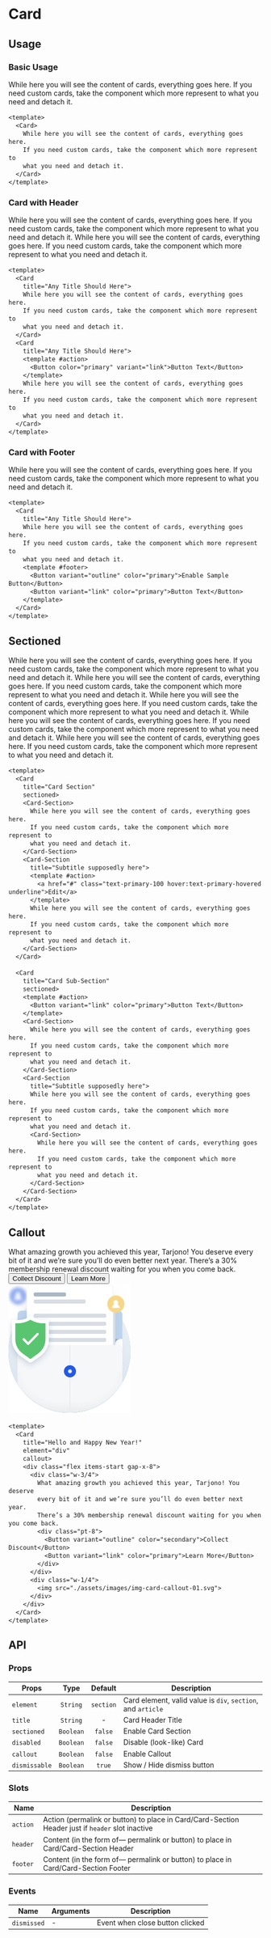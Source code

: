 <script setup>
  import Card from './Card.vue'
  import Button from '../button/Button.vue'
  import CardSection from './CardSection.vue'
  import Heading from '../heading/Heading.vue'
</script>

<style scoped lang="postcss">
  .preview {
    @apply block;

    p {
      @apply p-0;
    }

    .card {
      @apply mb-6;
    }

    h1, h2, h3, h4, h5, h6 {
      @apply mt-0;
      font-weight: inherit;
    }

    h2 {
      @apply m-0 p-0 border-b-0;
    }
  }
</style>

# Card

## Usage

### Basic Usage

<preview>
  <Card>
    While here you will see the content of cards, everything goes here. 
    If you need custom cards, take the component which more represent to 
    what you need and detach it.
  </Card>
</preview>

```vue
<template>
  <Card>
    While here you will see the content of cards, everything goes here. 
    If you need custom cards, take the component which more represent to 
    what you need and detach it.
  </Card>
</template>
```

### Card with Header
<preview>
  <Card
    title="Any Title Should Here">
    While here you will see the content of cards, everything goes here. 
    If you need custom cards, take the component which more represent to 
    what you need and detach it.
  </Card>
  <Card
    title="Any Title Should Here">
    <template #action>
      <Button color="primary" variant="link">Button Text</Button>
    </template>
    While here you will see the content of cards, everything goes here. 
    If you need custom cards, take the component which more represent to 
    what you need and detach it.
  </Card>
</preview>

```vue
<template>
  <Card
    title="Any Title Should Here">
    While here you will see the content of cards, everything goes here. 
    If you need custom cards, take the component which more represent to 
    what you need and detach it.
  </Card>
  <Card
    title="Any Title Should Here">
    <template #action>
      <Button color="primary" variant="link">Button Text</Button>
    </template>
    While here you will see the content of cards, everything goes here. 
    If you need custom cards, take the component which more represent to 
    what you need and detach it.
  </Card>
</template>
```

### Card with Footer
<preview>
  <Card 
    title="Any Title Should Here">
    While here you will see the content of cards, everything goes here. 
    If you need custom cards, take the component which more represent to 
    what you need and detach it.
    <template #footer>
      <Button variant="outline" color="primary">Enable Sample Button</Button>
      <Button variant="link" color="primary">Button Text</Button>
    </template>
  </Card>
</preview>

```vue
<template>
  <Card 
    title="Any Title Should Here">
    While here you will see the content of cards, everything goes here. 
    If you need custom cards, take the component which more represent to 
    what you need and detach it.
    <template #footer>
      <Button variant="outline" color="primary">Enable Sample Button</Button>
      <Button variant="link" color="primary">Button Text</Button>
    </template>
  </Card>
</template>
```

## Sectioned
<preview>
  <Card 
    title="Card with Section"
    sectioned>
    <Card-Section>
      While here you will see the content of cards, everything goes here. 
      If you need custom cards, take the component which more represent to 
      what you need and detach it.
    </Card-Section>
    <Card-Section 
      title="Subtitle supposedly here">
      <template #action>
        <a href="#" class="text-primary-100 hover:text-primary-hovered underline">Edit</a>
      </template>
      While here you will see the content of cards, everything goes here. 
      If you need custom cards, take the component which more represent to 
      what you need and detach it.
    </Card-Section>
  </Card>
  <Card 
    title="Card with Sub-Section"
    sectioned>
    <template #action>
      <Button variant="link" color="primary">Button Text</Button>
    </template>
    <Card-Section>
      While here you will see the content of cards, everything goes here. 
      If you need custom cards, take the component which more represent to 
      what you need and detach it.
    </Card-Section>
    <Card-Section 
      title="Subtitle supposedly here">
      While here you will see the content of cards, everything goes here. 
      If you need custom cards, take the component which more represent to 
      what you need and detach it.
      <Card-Section>
        While here you will see the content of cards, everything goes here. 
        If you need custom cards, take the component which more represent to 
        what you need and detach it.
      </Card-Section>
    </Card-Section>
  </Card>
</preview>

```vue
<template>
  <Card 
    title="Card Section"
    sectioned>
    <Card-Section>
      While here you will see the content of cards, everything goes here. 
      If you need custom cards, take the component which more represent to 
      what you need and detach it.
    </Card-Section>
    <Card-Section 
      title="Subtitle supposedly here">
      <template #action>
        <a href="#" class="text-primary-100 hover:text-primary-hovered underline">Edit</a>
      </template>
      While here you will see the content of cards, everything goes here. 
      If you need custom cards, take the component which more represent to 
      what you need and detach it.
    </Card-Section>
  </Card>

  <Card 
    title="Card Sub-Section"
    sectioned>
    <template #action>
      <Button variant="link" color="primary">Button Text</Button>
    </template>
    <Card-Section>
      While here you will see the content of cards, everything goes here. 
      If you need custom cards, take the component which more represent to 
      what you need and detach it.
    </Card-Section>
    <Card-Section 
      title="Subtitle supposedly here">
      While here you will see the content of cards, everything goes here. 
      If you need custom cards, take the component which more represent to 
      what you need and detach it.
      <Card-Section>
        While here you will see the content of cards, everything goes here. 
        If you need custom cards, take the component which more represent to 
        what you need and detach it.
      </Card-Section>
    </Card-Section>
  </Card>
</template>
```

## Callout
<preview>
  <Card 
    title="Hello and Happy New Year!"
    element="div"
    callout>
    <div class="flex items-start gap-x-8">
      <div class="w-3/4">
        What amazing growth you achieved this year, Tarjono! You deserve 
        every bit of it and we’re sure you’ll do even better next year. 
        There’s a 30% membership renewal discount waiting for you when you come back.
        <div class="pt-8">
          <Button variant="outline" color="secondary">Collect Discount</Button>
          <Button variant="link" color="primary">Learn More</Button>
        </div>
      </div>
      <div class="w-1/4">
        <img src="./assets/images/img-card-callout-01.svg">
      </div>
    </div>
  </Card>
</preview>

```vue
<template>
  <Card 
    title="Hello and Happy New Year!"
    element="div"
    callout>
    <div class="flex items-start gap-x-8">
      <div class="w-3/4">
        What amazing growth you achieved this year, Tarjono! You deserve 
        every bit of it and we’re sure you’ll do even better next year. 
        There’s a 30% membership renewal discount waiting for you when you come back.
        <div class="pt-8">
          <Button variant="outline" color="secondary">Collect Discount</Button>
          <Button variant="link" color="primary">Learn More</Button>
        </div>
      </div>
      <div class="w-1/4">
        <img src="./assets/images/img-card-callout-01.svg">
      </div>
    </div>
  </Card>
</template>
```

## API

### Props

| Props         |   Type    | Default    | Description                                                     |
|---------------|:---------:|:----------:|-----------------------------------------------------------------|
| `element`     | `String`  | `section`  | Card element, valid value is `div`, `section`, and `article`    |
| `title`       | `String`  | -          | Card Header Title                                               |
| `sectioned`   | `Boolean` | `false`    | Enable Card Section                                             |
| `disabled`    | `Boolean` | `false`    | Disable (look-like) Card                                        |
| `callout`     | `Boolean` | `false`    | Enable Callout                                                  |
| `dismissable` | `Boolean` | `true`     | Show / Hide dismiss button                                      |

### Slots
| Name      | Description                                                                                      |
|-----------|--------------------------------------------------------------------------------------------------|
| `action ` | Action (permalink or button) to place in Card/Card-Section Header just if `header` slot inactive |
| `header ` | Content (in the form of— permalink or button) to place in Card/Card-Section Header               |
| `footer ` | Content (in the form of— permalink or button) to place in Card/Card-Section Footer                |

### Events


| Name        | Arguments | Description                     |
|-------------|-----------|---------------------------------|
| `dismissed` | -         | Event when close button clicked |
